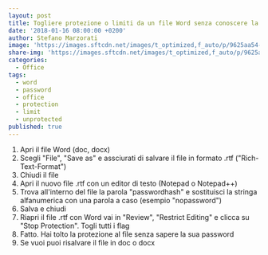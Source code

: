 ```yaml
---
layout: post
title: Togliere protezione o limiti da un file Word senza conoscere la password
date: '2018-01-16 08:00:00 +0200'
author: Stefano Marzorati
image: 'https://images.sftcdn.net/images/t_optimized,f_auto/p/9625aa54-96d0-11e6-aca8-00163ec9f5fa/3338717603/office-online-logo.png'
share-img: 'https://images.sftcdn.net/images/t_optimized,f_auto/p/9625aa54-96d0-11e6-aca8-00163ec9f5fa/3338717603/office-online-logo.png'
categories:
  - Office
tags:
  - word
  - password
  - office
  - protection
  - limit
  - unprotected
published: true
---
```

1. Apri il file Word (doc, docx)   
2. Scegli "File", "Save as" e assciurati di salvare il file in formato .rtf ("Rich-Text-Format")   
3. Chiudi il file   
4. Apri il nuovo file .rtf con un editor di testo (Notepad o Notepad++)   
5. Trova all'interno del file la parola "passwordhash" e sostituisci la stringa alfanumerica con una parola a caso (esempio "nopassword")   
6. Salva e chiudi   
7. Riapri il file .rtf con Word vai in "Review", "Restrict Editing" e clicca su "Stop Protection". Togli tutti i flag   
8. Fatto. Hai tolto la protezione al file senza sapere la sua password   
9. Se vuoi puoi risalvare il file in doc o docx   